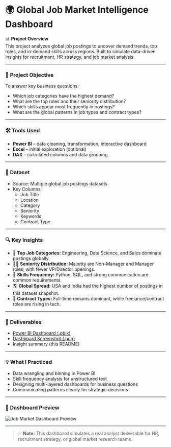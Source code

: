# 🌍 Global Job Market Intelligence Dashboard

📊 **Project Overview**  
This project analyzes global job postings to uncover demand trends, top roles, and in-demand skills across regions. Built to simulate data-driven insights for recruitment, HR strategy, and job market analysis.

---

### 🎯 **Project Objective**

To answer key business questions:
- Which job categories have the highest demand?
- What are the top roles and their seniority distribution?
- Which skills appear most frequently in postings?
- What are the global patterns in job types and contract types?

---

### 🛠️ **Tools Used**

- **Power BI** – data cleaning, transformation, interactive dashboard
- **Excel** – initial exploration (optional)
- **DAX** – calculated columns and data grouping

---

### 📂 **Dataset**

- Source: Multiple global job postings datasets  
- Key Columns:
  - Job Title
  - Location
  - Category
  - Seniority
  - Keywords
  - Contract Type

---

### 🔍 **Key Insights**

- 🏢 **Top Job Categories:** Engineering, Data Science, and Sales dominate postings globally.
- 🧑‍💼 **Seniority Distribution:** Majority are Non-Manager and Manager roles, with fewer VP/Director openings.
- 📝 **Skills Frequency:** Python, SQL, and strong communication are common requirements.
- 🌎 **Global Spread:** USA and India had the highest number of postings in this dataset snapshot.
- 🔗 **Contract Types:** Full-time remains dominant, while freelance/contract roles are rising in tech.

---

### 📁 **Deliverables**

- [Power BI Dashboard (.pbix)](link-to-pbix-file)
- [Dashboard Screenshot (.png)](link-to-screenshot)
- Insight summary (this README)

---

### 💡 **What I Practiced**

- Data wrangling and binning in Power BI
- Skill frequency analysis for unstructured text
- Designing multi-layered dashboards for business questions
- Communicating patterns clearly for strategic decisions

---

### 📸 **Dashboard Preview**

![Job Market Dashboard Preview](link-to-your-screenshot)

---

> ✅ **Note:** This dashboard simulates a real analyst deliverable for HR, recruitment strategy, or global market research teams.
